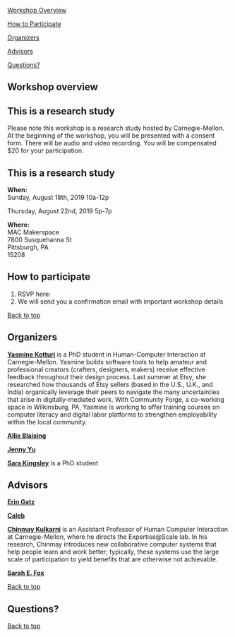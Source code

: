 <div id="top"></div> 


<a href="#info">Workshop Overview</a>  

<a href="#participants">How to Participate</a>  

<a href="#organizers">Organizers</a> 

<a href="#advisors">Advisors</a> 

<a href="#questions">Questions?</a>  


<div id="info"></div>

## Workshop overview


## This is a research study

Please note this workshop is a research study hosted by Carnegie-Mellon. At the beginning of the workshop, you will be presented with a consent form. There will be audio and video recording. You will be compensated $20 for your participation. 

## This is a research study
 

**When:**  
Sunday, August 18th, 2019 10a-12p  

Thursday, August 22nd, 2019 5p-7p

**Where:**  
MAC Makerspace  
7800 Susquehanna St  
Pittsburgh, PA  
15208  

<div id ="participants"></div>

## How to participate
1. RSVP here:
2. We will send you a confirmation email with important workshop details



<a href="#top">Back to top</a> 





<div id ="organizers"></div>

## Organizers


**<a href="https://scholar.google.com/citations?user=Q6Ju9MwAAAAJ&hl=en">Yasmine Kotturi</a>** is a PhD student in Human-Computer Interaction at Carnegie-Mellon. Yasmine builds software tools to help amateur and professional creators (crafters, designers, makers) receive effective feedback throughout their design process. Last summer at Etsy, she researched how thousands of Etsy sellers (based in the U.S., U.K., and India) organically leverage their peers to navigate the many uncertainties that arise in digitally-mediated work. With Community Forge, a co-working space in Wilkinsburg, PA, Yasmine is working to offer training courses on computer literacy and digital labor platforms to strengthen employability within the local community.     

**<a href="http://allieblaising.com/">Allie Blaising</a>**

**<a href="">Jenny Yu</a>**

**<a href="https://sarakingsley.github.io/">Sara Kingsley</a>** is a PhD student 


<div id ="advisors"></div>

## Advisors

**<a href="">Erin Gatz</a>**

**<a href="">Caleb </a>**

**<a href="http://www.cs.cmu.edu/~chinmayk/">Chinmay Kulkarni</a>** is an Assistant Professor of Human Computer Interaction at Carnegie-Mellon, where he directs the Expertise@Scale lab. In his research, Chinmay introduces new collaborative computer systems that help people learn and work better; typically, these systems use the large scale of participation to yield benefits that are otherwise not achievable. 

**<a href="">Sarah E. Fox</a>**

<a href="#top">Back to top</a> 
<div id="question"></div>

  
## Questions?
  

  
<a href="#top">Back to top</a> 
